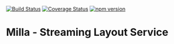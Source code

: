 [![Build Status](https://travis-ci.org/Acanguven/Milla.svg?branch=master)](https://travis-ci.org/Acanguven/Milla)
[![Coverage Status](https://coveralls.io/repos/github/Acanguven/Milla/badge.svg?branch=master)](https://coveralls.io/github/Acanguven/Milla?branch=master)
[![npm version](https://badge.fury.io/js/milla.svg)](https://badge.fury.io/js/milla)

# Milla - Streaming Layout Service
